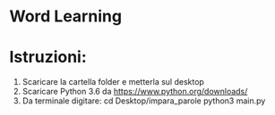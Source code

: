 # Word Learning

# Istruzioni:
1. Scaricare la cartella folder e metterla sul desktop
2. Scaricare Python 3.6 da https://www.python.org/downloads/
3. Da terminale digitare:
      cd Desktop/impara_parole
      python3 main.py
